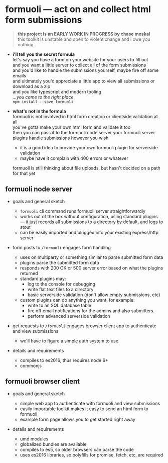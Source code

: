 
formuoli — act on and collect html form submissions
===================================================

> **this project is an EARLY WORK IN PROGRESS by chase moskal**  
> this toolkit is unstable and open to violent change and i owe you nothing

  + **i'll tell you the secret formula**  
    let's say you have a form on your website for your users to fill out  
    and you want a little server to collect all of the form submissions  
    and you'd like to handle the submissions yourself, maybe fire off some emails  
    and ultimately you'd appreciate a little app to view all submissions or download as a zip  
    and you like typescript and modern tooling  
    *...you came to the right place*  
    `npm install --save formuoli`  

  + **what's not in the formula**  
    formuoli is not involved in html form creation or clientside validation at all  
    you've gotta make your own html form and validate it too  
    then you can pass it to the formuoli node server
    your formuoli server plugins handle submissions however you wish

      - it is a good idea to provide your own formuoli plugin for serverside validation
      - maybe have it complain with 400 errors or whatever

    formuoli is still thinking about file uploads, but hasn't decided on a path for that yet


formuoli node server
--------------------

  + goals and general sketch
    - `formuoli` cli command runs formuoli server straightforwardly
    - works out of the box without configuration, using standard plugins — it just records all submissions to a directory by default, and logs to stout
    - can be easily imported and plugged into your existing express/http server

  + form posts to `/formuoli` engages form handling
    - uses on multiparty or something similar to parse submitted form data
    - plugins parse the submitted form data
    - responds with 200 OK or 500 server error based on what the plugins returned
    - standard plugins may:
      - log to the console for debugging
      - write flat text files to a directory
      - basic serverside validation (don't allow empty submissions, etc)
    - custom plugins can do anything you want, for example:
      - write to an SQL database table
      - fire off email notifications for the admins and also submitters
      - perform advanced serverside validation

  + get requests to `/formuoli` engages browser client app to authenticate and view submissions
    - we'll have to figure a simple auth system to use

  + details and requirements
    - compiles to es2016, thus requires node 6+
    - commonjs


formuoli browser client
-----------------------

  + goals and general sketch
    - simple web app to authenticate with formuoli and view submissions
    - easily importable toolkit makes it easy to send an html form to formuoli
    - example form page allows you to get started right away

  + details and requirements
    - umd modules
    - globalized bundles are available
    - compiles to es5, so older browsers can parse the code
    - uses es2016 libraries, so polyfills for promise, fetch, etc, are required
